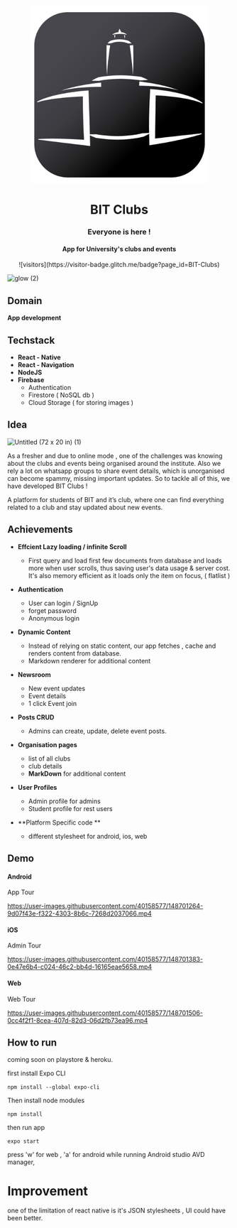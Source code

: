 
<div align="center">
  <a href="#">
    <img src="https://raw.githubusercontent.com/mayukhpankaj/BIT-Clubs/main/public/logo.png" alt="BIT clubs" width="400" >
  </a>
  <h1 align="center">
    BIT Clubs
  </h1>
  <h3 align="center">
Everyone is here !   
  </h3>
<h4 align="center">
  App for University's clubs and events
</h4>
  ![visitors](https://visitor-badge.glitch.me/badge?page_id=BIT-Clubs)
</div>



![glow (2)](https://user-images.githubusercontent.com/40158577/148701052-756e0f3c-4892-4634-a108-5e6b92979397.png)


## Domain
**App development**

## Techstack
- **React - Native**
- **React - Navigation**
-  **NodeJS**
-  **Firebase**
    *  Authentication
    * Firestore ( NoSQL db )
    * Cloud Storage ( for storing images )

## Idea 

![Untitled (72 x 20 in) (1)](https://user-images.githubusercontent.com/40158577/148661330-509cb506-2331-4e22-a70a-5eff3739101b.png)


As a fresher and due to online mode , one of the challenges  was knowing about the clubs and events being organised around the institute. Also we rely a lot on whatsapp groups to share event details, which is unorganised can become  spammy, missing important updates.
So to tackle all of this, we have developed BIT Clubs !
  

A platform for students of BIT and it’s club, where one can find everything related to a club and stay updated about new events. 

## Achievements 

- **Effcient Lazy loading / infinite Scroll**
    - First query and load first few documents from database and loads more when user scrolls, thus saving user's data usage & server cost. It's also memory efficient as it loads only the item on focus, ( flatlist )
- **Authentication**
    - User can login / SignUp 
    - forget password
    - Anonymous login
 
- **Dynamic Content**
    - Instead of relying on static content, our app fetches , cache and renders content from database.
    - Markdown renderer for additional content
- **Newsroom**
    - New event updates 
    - Event details
    - 1 click Event join

- **Posts CRUD**
    - Admins can create, update, delete event posts.

- **Organisation pages**
    - list of all clubs
    - club details 
    - **MarkDown** for  additional content 
- **User Profiles**
    - Admin profile for admins
    - Student profile for rest users    
- **Platform Specific code **
    - different stylesheet for android, ios, web

## Demo 

#### Android 

App Tour 

https://user-images.githubusercontent.com/40158577/148701264-9d07f43e-f322-4303-8b6c-7268d2037066.mp4

#### iOS 

Admin Tour 

https://user-images.githubusercontent.com/40158577/148701383-0e47e6b4-c024-46c2-bb4d-16165eae5658.mp4

#### Web 

Web Tour 



https://user-images.githubusercontent.com/40158577/148701506-0cc4f2f1-8cea-407d-82d3-06d2fb73ea96.mp4

## How to run

coming soon on playstore & heroku.

first install Expo CLI

```
npm install --global expo-cli
```
Then install node modules

```
npm install
```

then run app 

```
expo start 
```

press 'w' for web , 'a' for android while running Android studio AVD manager,

# Improvement 

one of the limitation of react native is it's JSON stylesheets , UI could have been better.







